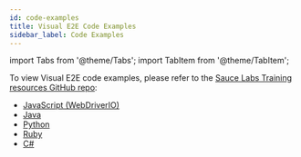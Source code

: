 ```yaml
---
id: code-examples
title: Visual E2E Code Examples
sidebar_label: Code Examples
---
```


import Tabs from '@theme/Tabs';
import TabItem from '@theme/TabItem';

To view Visual E2E code examples, please refer to the [Sauce Labs Training resources GitHub repo](https://github.com/saucelabs-training):

- [JavaScript (WebDriverIO)](https://github.com/saucelabs-training/demo-js/tree/main/webdriverio/webdriver/examples/visual-e2e)
- [Java](https://github.com/saucelabs-training/demo-java/blob/main/selenium-junit4-examples/src/test/java/com/saucedemo/selenium/junit4/SimpleVisualE2ETest.java)
- [Python](https://github.com/saucelabs-training/demo-python/tree/main/examples/sauce_visual)
- [Ruby](https://github.com/saucelabs-training/demo-ruby/tree/main/sauce-features/visual)
- [C#](https://github.com/saucelabs-training/demo-csharp/tree/main/SauceExamples/SeleniumNunit/Visual)
